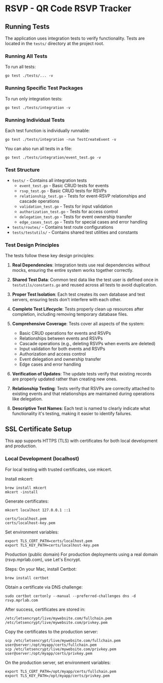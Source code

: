 # RSVP - QR Code RSVP Tracker

## Running Tests

The application uses integration tests to verify functionality. Tests are located in the `tests/` directory at the project root.

### Running All Tests

To run all tests:

```shell
go test ./tests/... -v
```

### Running Specific Test Packages

To run only integration tests:

```shell
go test ./tests/integration -v
```

### Running Individual Tests

Each test function is individually runnable:

```shell
go test ./tests/integration -run TestCreateEvent -v
```

You can also run all tests in a file:

```shell
go test ./tests/integration/event_test.go -v
```

### Test Structure

- `tests/` - Contains all integration tests
  - `event_test.go` - Basic CRUD tests for events
  - `rsvp_test.go` - Basic CRUD tests for RSVPs
  - `relationship_test.go` - Tests for event-RSVP relationships and cascade operations
  - `validation_test.go` - Tests for input validation
  - `authorization_test.go` - Tests for access control
  - `delegation_test.go` - Tests for event ownership transfer
  - `edge_cases_test.go` - Tests for special cases and error handling
- `tests/routes/` - Contains test route configurations
- `tests/testutils/` - Contains shared test utilities and constants

### Test Design Principles

The tests follow these key design principles:

1. **Real Dependencies**: Integration tests use real dependencies without mocks, ensuring the entire system works together correctly.

2. **Shared Test Data**: Common test data like the test user is defined once in `testutils/constants.go` and reused across all tests to avoid duplication.

3. **Proper Test Isolation**: Each test creates its own database and test servers, ensuring tests don't interfere with each other.

4. **Complete Test Lifecycle**: Tests properly clean up resources after completion, including removing temporary database files.

5. **Comprehensive Coverage**: Tests cover all aspects of the system:
   - Basic CRUD operations for events and RSVPs
   - Relationships between events and RSVPs
   - Cascade operations (e.g., deleting RSVPs when events are deleted)
   - Input validation for both events and RSVPs
   - Authorization and access control
   - Event delegation and ownership transfer
   - Edge cases and error handling

6. **Verification of Updates**: The update tests verify that existing records are properly updated rather than creating new ones.

7. **Relationship Testing**: Tests verify that RSVPs are correctly attached to existing events and that relationships are maintained during operations like delegation.

8. **Descriptive Test Names**: Each test is named to clearly indicate what functionality it's testing, making it easier to identify failures.

## SSL Certificate Setup
This app supports HTTPS (TLS) with certificates for both local development and production.

### Local Development (localhost)
For local testing with trusted certificates, use mkcert.

Install mkcert:
```shell
brew install mkcert
mkcert -install
```

Generate certificates:

```shell
mkcert localhost 127.0.0.1 ::1
```

```shell
certs/localhost.pem
certs/localhost-key.pem
```

Set environment variables:

```shell
export TLS_CERT_PATH=certs/localhost.pem
export TLS_KEY_PATH=certs/localhost-key.pem
```

Production (public domain)
For production deployments using a real domain (rsvp.mprlab.com), use Let's Encrypt.

Steps:
On your Mac, install Certbot:

```shell
brew install certbot
```

Obtain a certificate via DNS challenge:

```shell
sudo certbot certonly --manual --preferred-challenges dns -d rsvp.mprlab.com
```

After success, certificates are stored in:

```shell
/etc/letsencrypt/live/mywebsite.com/fullchain.pem
/etc/letsencrypt/live/mywebsite.com/privkey.pem
```

Copy the certificates to the production server:

```shell
scp /etc/letsencrypt/live/mywebsite.com/fullchain.pem user@server:/opt/myapp/certs/fullchain.pem
scp /etc/letsencrypt/live/mywebsite.com/privkey.pem user@server:/opt/myapp/certs/privkey.pem
```

On the production server, set environment variables:

```shell
export TLS_CERT_PATH=/opt/myapp/certs/fullchain.pem
export TLS_KEY_PATH=/opt/myapp/certs/privkey.pem
```
